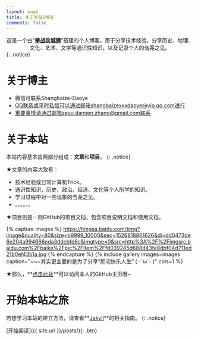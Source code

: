 ```yaml
---
layout: page
title: 关于本站&博主
comments: false
---
```


<center>这是一个由“<a href="https://github.com/Shangbaize-Daoye"><b>拳战攻城狮</b></a>”搭建的个人博客，用于分享技术经验，分享历史、地理、文化、艺术、文学等通识性知识，以及记录个人的刍荛之见。</center>
{: .notice}

# 关于博主

* 微信可联系Shangbaize-Daoye
* QQ联系或平时私信可以通过邮箱shangbaizexxxdaoye@vip.qq.com进行
* 重要事情请通过邮箱zeyu.damien.zhang@gmail.com联系

# 关于本站

本站内容基本由两部分组成：**文章**和**项目**。
{: .notice}

★文章的内容大致有：

* 技术经验或日常计算机Trick。
* 通识性知识，历史、政治、经济、文化等个人所学的知识。
* 学习过程中对一些现象的刍荛之见。
* 。。。。。。

★项目则是一则GitHub的项目文档，包含项目说明文档和使用文档。

{% capture images %}
    https://timgsa.baidu.com/timg?image&quality=80&size=b9999_10000&sec=1526818861626&di=dd0473de6e204a994666eda3ddcbfd8c&imgtype=0&src=http%3A%2F%2Fimgsrc.baidu.com%2Fbaike%2Fpic%2Fitem%2Ffd039245d688d43fe8dbf04d711ed21b0ef43b1a.jpg
{% endcapture %}
{% include gallery images=images caption="~~~其实更主要的是为了分享“肥宅快乐人生” ( ･´ω`･ )" cols=1 %}

★那么，**[点击此处](https://github.com/Shangbaize-Daoye)**可以访问本人的GitHub主页哦~

# 开始本站之旅

若想学习本站的建立方法，请查看**[Jekyll](https://jekyllrb.com/)**的相关指南。
{: .notice}

[开始阅读]({{ site.url }}/posts/){: .btn}
